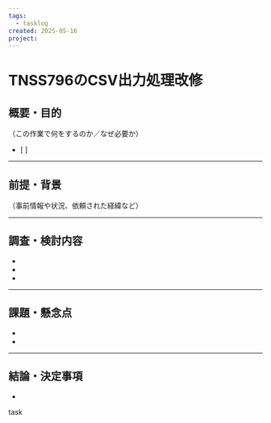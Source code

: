 ```yaml
---
tags:
  - tasklog
created: 2025-05-16
project:
---
```



# TNSS796のCSV出力処理改修

## 概要・目的

（この作業で何をするのか／なぜ必要か）
- [ ]

---

## 前提・背景

（事前情報や状況、依頼された経緯など）

---

## 調査・検討内容

- 
- 
- 

---

## 課題・懸念点

- 
- 

---

## 結論・決定事項

- 
task
